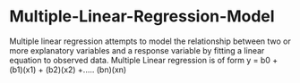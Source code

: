 # Multiple-Linear-Regression-Model
Multiple linear regression attempts to model the relationship between two or more explanatory variables and a response variable by fitting a linear equation to observed data. Multiple Linear regression is of form y = b0 + (b1)(x1) + (b2)(x2) +..... (bn)(xn)
